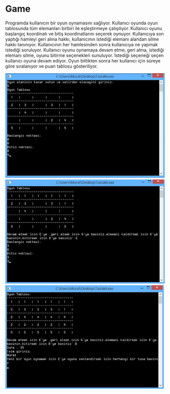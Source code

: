 # Game

Programda kullanıcın bir oyun oynamasını sağlıyor. Kullanıcı oyunda oyun tablosunda
tüm elemanları birbiri ile eşleştirmeye çalışılıyor. Kullanıcı oyunu başlangıç koordinatı ve bitiş
koordinatlarını seçerek oynuyor. Kullanıcıya son yaptığı hamleyi geri alma hakkı, kullanıcının
istediği elemanı alandan silme hakkı tanınıyor. Kullanıcının her hamlesinden sonra
kullanıcıya ne yapmak istediği soruluyor. Kullanıcı oyunu oynamaya devam etme, geri alma,
istediği elemanı silme, oyunu bitirme seçenekleri sunuluyor. İstediği seçeneği seçen kullanıcı
oyuna devam ediyor. Oyun bittikten sonra her kullanıcı için süreye göre sıralanıyor ve puan
tablosu gösteriliyor.

<img src="https://github.com/seymenmurat16/Game/blob/master/1.PNG">
<img src="https://github.com/seymenmurat16/Game/blob/master/2.PNG">
<img src="https://github.com/seymenmurat16/Game/blob/master/3.PNG">
